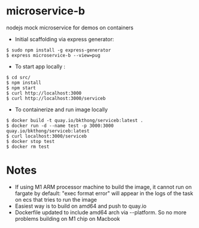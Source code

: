 # microservice-b
nodejs mock microservice for demos on containers


- Initial scaffolding via express generator:
```
$ sudo npm install -g express-generator
$ express microservice-b --view=pug
```

- To start app locally :
```
$ cd src/
$ npm install
$ npm start
$ curl http://localhost:3000
$ curl http://localhost:3000/serviceb
```

- To containerize and run image locally
```
$ docker build -t quay.io/bkthong/serviceb:latest .
$ docker run -d --name test -p 3000:3000 quay.io/bkthong/serviceb:latest
$ curl localhost:3000/serviceb
$ docker stop test
$ docker rm test
```

# Notes
- If using M1 ARM processor machine to build the image, it cannot run on fargate by default:
   "exec format error" will appear in the logs of the task on ecs that tries to run the image
- Easiest way is to build on amd64 and push to quay.io
- Dockerfile updated to include amd64 arch via --platform. So no more problems building on M1 chip on Macbook
